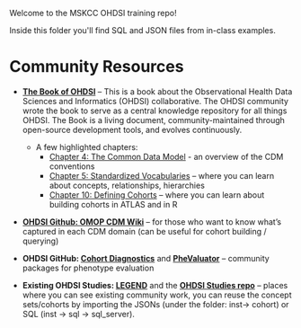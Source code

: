 Welcome to the MSKCC OHDSI training repo!

Inside this folder you'll find SQL and JSON files from in-class examples.

# Community Resources

* __[The Book of OHDSI](http://book.ohdsi.org)__ – This is a book about the Observational Health Data Sciences and Informatics (OHDSI) collaborative. The OHDSI community wrote the book to serve as a central knowledge repository for all things OHDSI. The Book is a living document, community-maintained through open-source development tools, and evolves continuously.
  * A few highlighted chapters:
     * [Chapter 4: The Common Data Model](https://ohdsi.github.io/TheBookOfOhdsi/CommonDataModel.html)  - an overview of the CDM conventions
     * [Chapter 5: Standardized Vocabularies](https://ohdsi.github.io/TheBookOfOhdsi/StandardizedVocabularies.html) – where you can learn about concepts, relationships, hierarchies
     * [Chapter 10: Defining Cohorts](https://ohdsi.github.io/TheBookOfOhdsi/Cohorts.html) – where you can learn about building cohorts in ATLAS and in R

* __[OHDSI Github: OMOP CDM Wiki](https://ohdsi.github.io/CommonDataModel/cdm531.html)__ – for those who want to know what’s captured in each CDM domain (can be useful for cohort building / querying)

* __OHDSI GitHub: [Cohort Diagnostics](https://github.com/ohdsi/cohortdiagnostics)__ and __[PheValuator](https://github.com/ohdsi/phevaluator)__  – community packages for phenotype evaluation
* __Existing OHDSI Studies: [LEGEND](https://github.com/ohdsi/legend)__  and the __[OHDSI Studies repo](https://github.com/ohdsi-studies/)__  – places where you can see existing community work, you can reuse the concept sets/cohorts by importing the JSONs (under the folder: inst-> cohort) or  SQL (inst -> sql -> sql_server).
